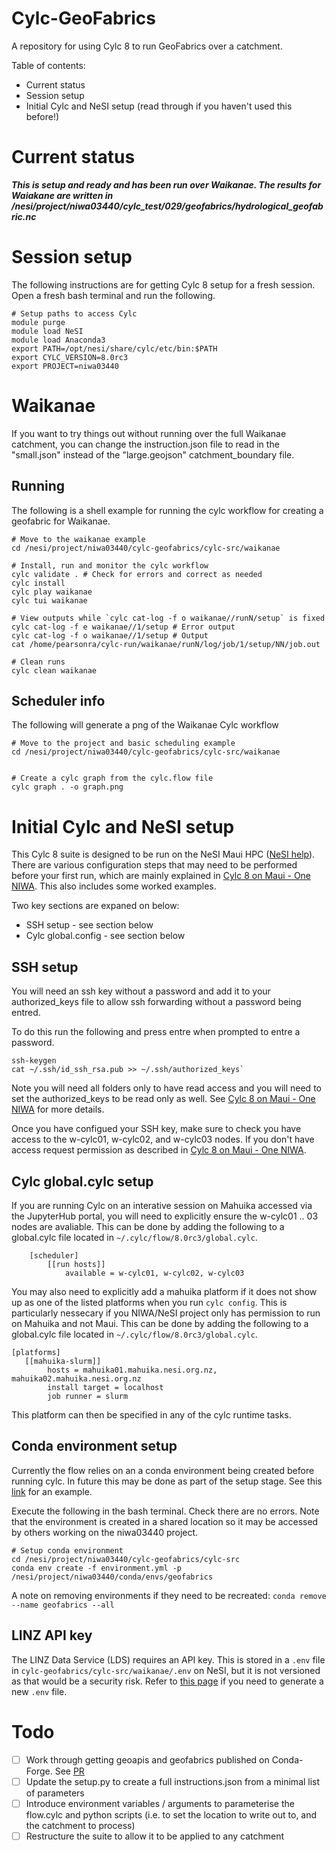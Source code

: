 # Cylc-GeoFabrics
A repository for using Cylc 8 to run GeoFabrics over a catchment.

Table of contents:
* Current status
* Session setup
* Initial Cylc and NeSI setup (read through if you haven't used this before!)

# Current status
*__This is setup and ready and has been run over Waikanae. The results for Waiakane are written in /nesi/project/niwa03440/cylc_test/029/geofabrics/hydrological_geofabric.nc__*

# Session setup
The following instructions are for getting Cylc 8 setup for a fresh session. Open a fresh bash terminal and run the following.

```
# Setup paths to access Cylc
module purge
module load NeSI
module load Anaconda3
export PATH=/opt/nesi/share/cylc/etc/bin:$PATH
export CYLC_VERSION=8.0rc3
export PROJECT=niwa03440
```

# Waikanae
If you want to try things out without running over the full Waikanae catchment, you can change the instruction.json file to read in the "small.json" instead of the "large.geojson" catchment_boundary file.

## Running
The following is a shell example for running the cylc workflow for creating a geofabric for Waikanae. 

```
# Move to the waikanae example
cd /nesi/project/niwa03440/cylc-geofabrics/cylc-src/waikanae

# Install, run and monitor the cylc workflow
cylc validate . # Check for errors and correct as needed
cylc install
cylc play waikanae
cylc tui waikanae

# View outputs while `cylc cat-log -f o waikanae//runN/setup` is fixed
cylc cat-log -f e waikanae//1/setup # Error output
cylc cat-log -f o waikanae//1/setup # Output
cat /home/pearsonra/cylc-run/waikanae/runN/log/job/1/setup/NN/job.out

# Clean runs
cylc clean waikanae

```

## Scheduler info
The following will generate a png of the Waikanae Cylc workflow

```
# Move to the project and basic scheduling example
cd /nesi/project/niwa03440/cylc-geofabrics/cylc-src/waikanae


# Create a cylc graph from the cylc.flow file
cylc graph . -o graph.png

```

# Initial Cylc and NeSI setup
This Cylc 8 suite is designed to be run on the NeSI  Maui HPC ([NeSI help](https://support.nesi.org.nz/hc/en-gb)). There are various configuration steps that may need to be performed before your first run, which are mainly explained in [Cylc 8 on Maui - One NIWA](https://one.niwa.co.nz/pages/viewpage.action?spaceKey=HPCF&title=Cylc+8+on+Maui). This also includes some worked examples.

Two key sections are expaned on below:
* SSH setup - see section below
* Cylc global.config - see section below 

## SSH setup
You will need an ssh key without a password and add it to your authorized_keys file to allow ssh forwarding without a password being entred.

To do this run the following and press entre when prompted to entre a password. 

```
ssh-keygen
cat ~/.ssh/id_ssh_rsa.pub >> ~/.ssh/authorized_keys`
```

Note you will need all folders only to have read access and you will need to set the authorized_keys to be read only as well. See [Cylc 8 on Maui - One NIWA](https://one.niwa.co.nz/pages/viewpage.action?spaceKey=HPCF&title=Cylc+8+on+Maui) for more details.

Once you have configued your SSH key, make sure to check you have access to the w-cylc01, w-cylc02, and w-cylc03 nodes. If you don't have access request permission as described in [Cylc 8 on Maui - One NIWA](https://one.niwa.co.nz/pages/viewpage.action?spaceKey=HPCF&title=Cylc+8+on+Maui).

## Cylc global.cylc setup
If you are running Cylc on an interative session on Mahuika accessed via the JupyterHub portal, you will need to explicitly ensure the w-cylc01 .. 03 nodes are avaliable. This can be done by adding the following to a global.cylc file located in `~/.cylc/flow/8.0rc3/global.cylc`. 

```
	[scheduler]
	    [[run hosts]]
	        available = w-cylc01, w-cylc02, w-cylc03
```

You may also need to explicitly add a mahuika platform if it does not show up as one of the listed platforms when you run `cylc config`. This is particularly nessecary if you NIWA/NeSI project only has permission to run on Mahuika and not Maui. This can be done by adding the following to a global.cylc file located in `~/.cylc/flow/8.0rc3/global.cylc`. 

```
[platforms]
   [[mahuika-slurm]]
        hosts = mahuika01.mahuika.nesi.org.nz, mahuika02.mahuika.nesi.org.nz
        install target = localhost
        job runner = slurm
```
This platform can then be specified in any of the cylc runtime tasks.

## Conda environment setup 
Currently the flow relies on an a conda environment being created before running cylc. In future this may be done as part of the setup stage. See this [link](https://gist.github.com/matthewrmshin/74a7b78adecd297b40e64f6c867b316b) for an example.

Execute the following in the bash terminal. Check there are no errors. Note that the environment is created in a shared location so it may be accessed by others working on the niwa03440 project.

```
# Setup conda environment
cd /nesi/project/niwa03440/cylc-geofabrics/cylc-src
conda env create -f environment.yml -p /nesi/project/niwa03440/conda/envs/geofabrics

```

A note on removing environments if they need to be recreated: `conda remove --name geofabrics --all`

## LINZ API key
The LINZ Data Service (LDS) requires an API key. This is stored in a `.env` file in `cylc-geofabrics/cylc-src/waikanae/.env` on NeSI, but it is not versioned as that would be a security risk. Refer to [this page](https://github.com/rosepearson/GeoFabrics/wiki/Testing-and-GitHub-Actions) if you need to generate a new `.env` file.


# Todo
* [ ] Work through getting geoapis and geofabrics published on Conda-Forge. See [PR](https://github.com/conda-forge/staged-recipes/pull/19342)
* [ ] Update the setup.py to create a full instructions.json from a minimal list of parameters
* [ ] Introduce environment variables / arguments to parameterise the flow.cylc and python scripts (i.e. to set the location to write out to, and the catchment to process)
* [ ] Restructure the suite to allow it to be applied to any catchment
